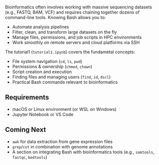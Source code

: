 Bioinformatics often involves working with massive sequencing datasets (e.g., FASTQ, BAM, VCF) and requires chaining together dozens of command-line tools. Knowing Bash allows you to:

- Automate analysis pipelines
-  Filter, clean, and transform large datasets on the fly
-  Manage files, permissions, and job scripts in HPC environments
-  Work smoothly on remote servers and cloud platforms via SSH

The tutorial1  (`tutorial1.ipynb`) covers the fundametal concepts:

-  File system navigation (`cd`, `ls`, `pwd`)
-  Permissions & ownership (`chmod`, `chown`)
-  Script creation and execution
-  Finding files and managing users (`find`, `id`, `dscl`)
-  Practical Bash commands relevant to bioinformatics 

## Requirements

- macOS or Linux environment (or WSL on Windows)
- Jupyter Notebook or VS Code

## Coming Next
-  `awk` for data extraction from gene expression files
-  `grep`/`cut` in combination with genome annotations
-  A section on integrating Bash with bioinformatics tools (e.g., `samtools`, `fastqc`, `bedtools`)
